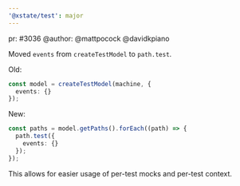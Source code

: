 ```yaml
---
'@xstate/test': major
---
```


pr: #3036
@author: @mattpocock @davidkpiano

Moved `events` from `createTestModel` to `path.test`.

Old:

```ts
const model = createTestModel(machine, {
  events: {}
});
```

New:

```ts
const paths = model.getPaths().forEach((path) => {
  path.test({
    events: {}
  });
});
```

This allows for easier usage of per-test mocks and per-test context.
